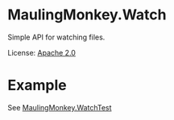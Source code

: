 # MaulingMonkey.Watch

Simple API for watching files.

License: [Apache 2.0](LICENSE.txt)

# Example

See [MaulingMonkey.WatchTest](MaulingMonkey.WatchTest\Program.cs)
